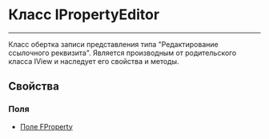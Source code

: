 ﻿---
Link: CMP.Rec.Views.IPropertyEditor
---

<!--- Навигация
[Имя проекта](#)
-->

# Класс IPropertyEditor
---

Класс обертка записи представления типа "Редактирование ссылочного реквизита".
Является производным от родительского класса IView и наследует его свойства и методы.

<!---
## Примеры
-->

## Свойства

<!--
### Типы
* [Тип 1](#)
-->

### Поля
* [Поле FProperty](FProperty)